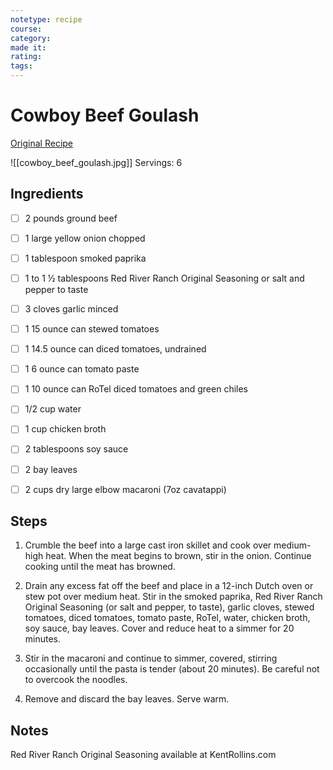 ```yaml
---
notetype: recipe
course:
category:
made it:
rating:
tags:
---
```

# Cowboy Beef Goulash

[Original Recipe](https://kentrollins.com/beef-goulash)

![[cowboy_beef_goulash.jpg]]
Servings: 6

## Ingredients
- [ ] 2 pounds ground beef- [ ] 1 large yellow onion chopped- [ ] 1 tablespoon smoked paprika- [ ] 1 to 1 ½ tablespoons Red River Ranch Original Seasoning or salt and pepper to taste- [ ] 3 cloves garlic minced- [ ] 1 15 ounce can stewed tomatoes- [ ] 1 14.5 ounce can diced tomatoes, undrained- [ ] 1 6 ounce can tomato paste- [ ] 1 10 ounce can RoTel diced tomatoes and green chiles- [ ] 1/2 cup water- [ ] 1 cup chicken broth- [ ] 2 tablespoons soy sauce- [ ] 2 bay leaves- [ ] 2 cups dry large elbow macaroni (7oz cavatappi)

## Steps
1) Crumble the beef into a large cast iron skillet and cook over medium-high heat. When the meat begins to brown, stir in the onion. Continue cooking until the meat has browned.

2) Drain any excess fat off the beef and place in a 12-inch Dutch oven or stew pot over medium heat. Stir in the smoked paprika, Red River Ranch Original Seasoning (or salt and pepper, to taste), garlic cloves, stewed tomatoes, diced tomatoes, tomato paste, RoTel, water, chicken broth, soy sauce, bay leaves. Cover and reduce heat to a simmer for 20 minutes.

3) Stir in the macaroni and continue to simmer, covered, stirring occasionally until the pasta is tender (about 20 minutes). Be careful not to overcook the noodles.

4) Remove and discard the bay leaves. Serve warm.


## Notes
Red River Ranch Original Seasoning available at KentRollins.com

